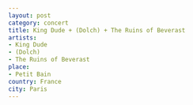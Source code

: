 ```yaml
---
layout: post
category: concert
title: King Dude + (Dolch) + The Ruins of Beverast
artists: 
- King Dude
- (Dolch)
- The Ruins of Beverast
place: 
- Petit Bain
country: France
city: Paris
---
```


